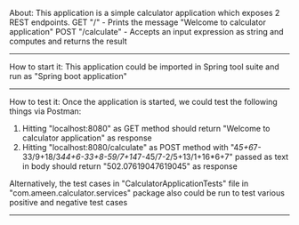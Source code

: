 About:
This application is a simple calculator application which exposes 2 REST endpoints.
GET "/"           - Prints the message "Welcome to calculator application"
POST "/calculate" - Accepts an input expression as string and computes and returns the result

-------------------------------------------------------------------------------------------------

How to start it:
This application could be imported in Spring tool suite and run as "Spring boot application"

-------------------------------------------------------------------------------------------------

How to test it:
Once the application is started, we could test the following things via Postman:
1) Hitting "localhost:8080" as GET method should return "Welcome to calculator application" as response
2) Hitting "localhost:8080/calculate" as POST method with "4*5+6*7-33/9+18/3*44+6-33+8-59/7+14*7-45/7-2/5+13/1+16*6+7" passed as text in body should return "502.07619047619045" as response

Alternatively, the test cases in "CalculatorApplicationTests" file in "com.ameen.calculator.services" package also could be run to test various positive and negative test cases

-------------------------------------------------------------------------------------------------
